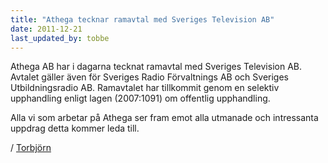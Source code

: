 ```yaml
---
title: "Athega tecknar ramavtal med Sveriges Television AB"
date: 2011-12-21
last_updated_by: tobbe
---
```

Athega AB har i dagarna tecknat ramavtal med Sveriges Television AB.
Avtalet gäller även för Sveriges Radio Förvaltnings AB och Sveriges Utbildningsradio AB.
Ramavtalet har tillkommit genom en selektiv upphandling enligt lagen (2007:1091) om offentlig upphandling.

Alla vi som arbetar på Athega ser fram emot alla utmanade och intressanta uppdrag detta kommer leda till.

/ [Torbjörn](/tobbe)
